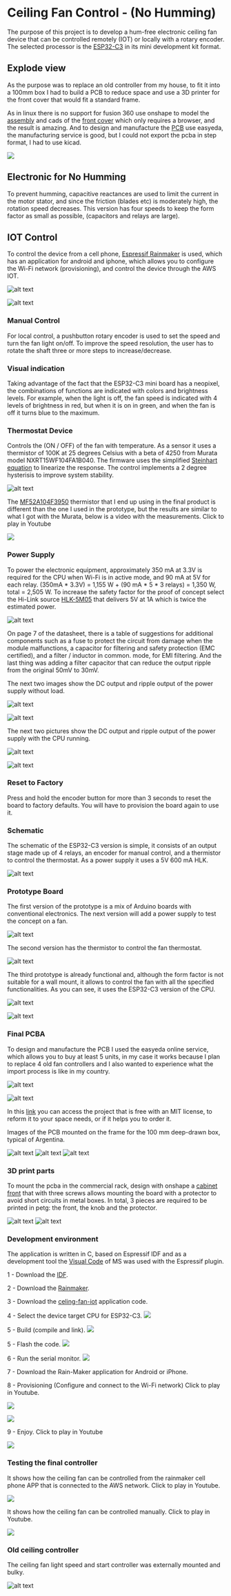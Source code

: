 # Ceiling Fan Control - (No Humming)

The purpose of this project is to develop a hum-free electronic ceiling fan device that can be controlled remotely (IOT) or locally with a rotary encoder.
The selected processor is the [ESP32-C3](https://www.espressif.com/sites/default/files/documentation/esp32-c3-mini-1_datasheet_en.pdf) in its mini development kit format.


## Explode view 

As the purpose was to replace an old controller from my house, to fit it into a 100mm box I had to build a PCB to reduce space and use a 3D printer for the front cover that would fit a standard frame.

As in linux there is no support for fusion 360 use onshape to model the [assembly](https://cad.onshape.com/documents/71acf9008c56a0b1a5695f37/w/967222a47d34025a139e3862/e/0c178ba322c00475acc6add3) and cads of the [front cover](https://cad.onshape.com/documents/136d4c7a6a8e92c2be45bf03/w/4c451ab5564fe96ef80b367c/e/ab9c2ed234f4e64b43c2f324) which only requires a browser, and the result is amazing. And to design and manufacture the [PCB](https://easyeda.com/juanschiavoni/ceiling-iot-esp32-c3) use easyeda, the manufacturing service is good, but I could not export the pcba in step format, I had to use kicad.

![](images/explode_view_v18.gif)

## Electronic for No Humming

To prevent humming, capacitive reactances are used to limit the current in the motor stator, and since the friction (blades etc) is moderately high, the rotation speed decreases. This version has four speeds to keep the form factor as small as possible, (capacitors and relays are large).

## IOT Control

To control the device from a cell phone, [Espressif Rainmaker](https://rainmaker.espressif.com/docs/get-started.html) is used, which has an application for android and iphone, which allows you to configure the Wi-Fi network (provisioning), and control the device through the AWS IOT.

![alt text](images/app_devices.png)

![alt text](images/app_fan.png)

### Manual Control

For local control, a pushbutton rotary encoder is used to set the speed and turn the fan light on/off. To improve the speed resolution, the user has to rotate the shaft three or more steps to increase/decrease.

### Visual indication

Taking advantage of the fact that the ESP32-C3 mini board has a neopixel, the combinations of functions are indicated with colors and brightness levels. For example, when the light is off, the fan speed is indicated with 4 levels of brightness in red, but when it is on in green, and when the fan is off it turns blue to the maximum.

### Thermostat Device

Controls the (ON / OFF) of the fan with temperature. As a sensor it uses a thermistor of 100K at 25 degrees Celsius with a beta of 4250 from Murata model NXRT15WF104FA1B040. The firmware uses the simplified [Steinhart equation](https://en.wikipedia.org/wiki/Steinhart%E2%80%93Hart_equation) to linearize the response. The control implements a 2 degree hysterisis to improve system stability.

![alt text](images/app_thermostat.png)

The [MF52A104F3950](https://datasheet.lcsc.com/lcsc/1810171512_Nanjing-Shiheng-Elec-MF52A104F3950-A1_C13424.pdf) thermistor that I end up using in the final product is different than the one I used in the prototype, but the results are similar to what I got with the Murata, below is a video with the measurements. Click to play in Youtube

[![](http://img.youtube.com/vi/cc-UPIDVQn8/0.jpg)](https://www.youtube.com/watch?v=cc-UPIDVQn8 "Click to play in Youtube")


### Power Supply

To power the electronic equipment, approximately 350 mA at 3.3V is required for the CPU when Wi-Fi is in active mode, and 90 mA at 5V for each relay. (350mA * 3.3V) = 1,155 W + (90 mA * 5 * 3 relays) = 1,350 W, total = 2,505 W. To increase the safety factor for the proof of concept select the Hi-Link source [HLK-5M05](https://datasheet.lcsc.com/szlcsc/1912111437_HI-LINK-HLK-5M05_C209907.pdf) that delivers 5V at 1A which is twice the estimated power.

![alt text](images/power_supply_5v_1a.png)

On page 7 of the datasheet, there is a table of suggestions for additional components such as a fuse to protect the circuit from damage when the module malfunctions, a capacitor for filtering and safety protection (EMC certified), and a filter / inductor in common. mode, for EMI filtering. And the last thing was adding a filter capacitor that can reduce the output ripple from the original 50mV to 30mV.

The next two images show the DC output and ripple output of the power supply without load.

![alt text](images/TEK_hlk_5v_dc_no_charge.png)

![alt text](images/TEK_hlk_ripple_no_charged.png)

The next two pictures show the DC output and ripple output of the power supply with the CPU running.

![alt text](images/TEK_hlk_5v_dc_charged.png)

![alt text](images/TEK_hlk_ripple_charged.png)

### Reset to Factory

Press and hold the encoder button for more than 3 seconds to reset the board to factory defaults. You will have to provision the board again to use it.

### Schematic

The schematic of the ESP32-C3 version is simple, it consists of an output stage made up of 4 relays, an encoder for manual control, and a thermistor to control the thermostat. As a power supply it uses a 5V 600 mA HLK.

![alt text](images/Schematic_Ceiling_IOT_ESP32-C3_2021-07-03.png)

### Prototype Board

The first version of the prototype is a mix of Arduino boards with conventional electronics. The next version will add a power supply to test the concept on a fan.

![alt text](images/first_version.png)

The second version has the thermistor to control the fan thermostat.

![alt text](images/second_version.png)

The third prototype is already functional and, although the form factor is not suitable for a wall mount, it allows to control the fan with all the specified functionalities. As you can see, it uses the ESP32-C3 version of the CPU.

![alt text](images/protoype_esp32-c3_1.png)

![alt text](images/protoype_esp32-c3_3.png)

### Final PCBA

To design and manufacture the PCB I used the easyeda online service, which allows you to buy at least 5 units, in my case it works because I plan to replace 4 old fan controllers and I also wanted to experience what the import process is like in my country.

![alt text](images/pcba_easyeda/pcba_front.png)

![alt text](images/pcba_easyeda/pcba_back.png)

In this [link](https://easyeda.com/juanschiavoni/ceiling-iot-esp32-c3) you can access the project that is free with an MIT license, to reform it to your space needs, or if it helps you to order it.

Images of the PCB mounted on the frame for the 100 mm deep-drawn box, typical of Argentina.

![alt text](images/pcba_easyeda/3d_print_mount_front.png)
![alt text](images/pcba_easyeda/3d_print_mount_left.png)
![alt text](images/pcba_easyeda/3d_print_mount_back.png)

### 3D print parts

To mount the pcba in the commercial rack, design with onshape a [cabinet front](https://cad.onshape.com/documents/136d4c7a6a8e92c2be45bf03/w/4c451ab5564fe96ef80b367c/e/ab9c2ed234f4e64b43c2f324) that with three screws allows mounting the board with a protector to avoid short circuits in metal boxes.
In total, 3 pieces are required to be printed in petg: the front, the knob and the protector.

![alt text](images/3d_print_cover.png)
![alt text](images/3d_print_cover.png)

### Development environment

The application is written in C, based on Espressif IDF and as a development tool the [Visual Code](https://docs.espressif.com/projects/esp-idf/en/latest/esp32/get-started/vscode-setup.html) of MS was used with the Espressif plugin.

1 - Download the [IDF](https://docs.espressif.com/projects/esp-idf/en/latest/esp32/get-started/).

2 - Download the [Rainmaker](https://github.com/espressif/esp-rainmaker).

3 - Download the [celing-fan-iot](https://github.com/jjsch-dev/ceiling-fan-iot) application code.

4 - Select the device target CPU for ESP32-C3.
![](images/visual_code_set_target.gif)

5 - Build (compile and link).
![](images/visual_code_build.gif)

5 - Flash the code.
![](images/visual_code_flash.gif)

6 - Run the serial monitor.
![](images/visual_code_monitor.gif)

7 - Download the Rain-Maker application for Android or iPhone.

8 - Provisioning (Configure and connect to the Wi-Fi network) Click to play in Youtube.

[![](http://img.youtube.com/vi/cgpIMO7QH-g/0.jpg)](https://youtu.be/cgpIMO7QH-g "Click to play in Youtube")

[![](http://img.youtube.com/vi/ymNhdFpC66I/0.jpg)](https://youtu.be/ymNhdFpC66I "Click to play in Youtube")

9 - Enjoy. Click to play in Youtube

[![](http://img.youtube.com/vi/VVv3FSHKODo/0.jpg)](https://www.youtube.com/watch?v=VVv3FSHKODo "Click to play in Youtube")


### Testing the final controller

It shows how the ceiling fan can be controlled from the rainmaker cell phone APP that is connected to the AWS network. Click to play in Youtube.

[![](http://img.youtube.com/vi/gEUzPvxm420/0.jpg)](https://www.youtube.com/watch?v=gEUzPvxm420 "Click to play in Youtube")

It shows how the ceiling fan can be controlled manually. Click to play in Youtube.

[![](http://img.youtube.com/vi/aZ0LPAEYysA/0.jpg)](https://www.youtube.com/watch?v=aZ0LPAEYysA "Click to play in Youtube")

### Old ceiling controller

The ceiling fan light speed and start controller was externally mounted and bulky.

![alt text](images/old_ceiling_controller.png)